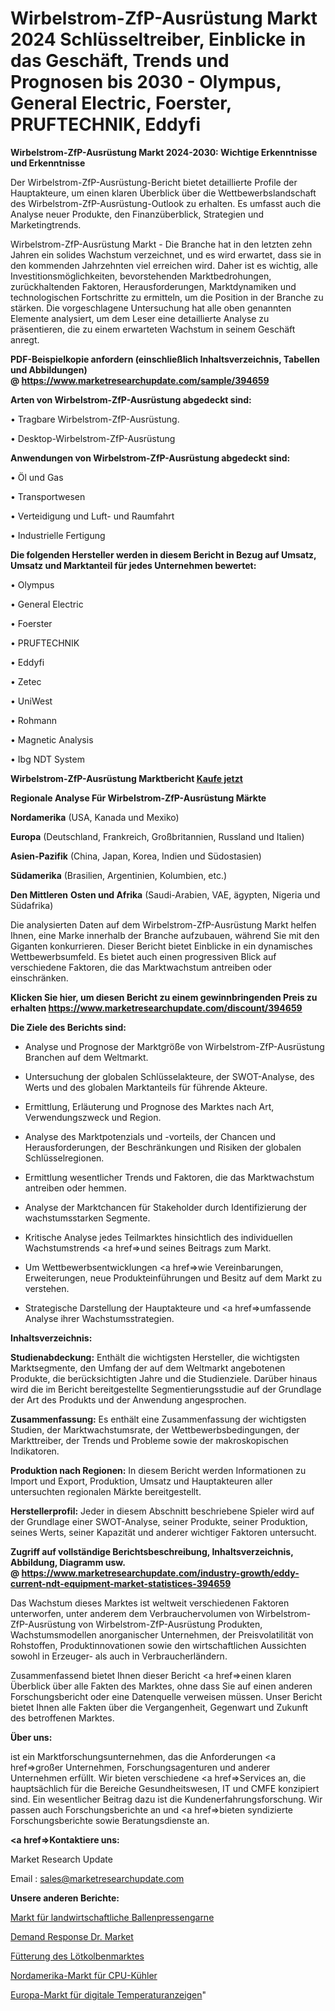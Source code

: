 # Wirbelstrom-ZfP-Ausrüstung Markt 2024 Schlüsseltreiber, Einblicke in das Geschäft, Trends und Prognosen bis 2030 - Olympus, General Electric, Foerster, PRUFTECHNIK, Eddyfi

<strong>Wirbelstrom-ZfP-Ausrüstung Markt 2024-2030: Wichtige Erkenntnisse und Erkenntnisse</strong>

Der Wirbelstrom-ZfP-Ausrüstung-Bericht bietet detaillierte Profile der Hauptakteure, um einen klaren Überblick über die Wettbewerbslandschaft des Wirbelstrom-ZfP-Ausrüstung-Outlook zu erhalten. Es umfasst auch die Analyse neuer Produkte, den Finanzüberblick, Strategien und Marketingtrends.

Wirbelstrom-ZfP-Ausrüstung Markt - Die Branche hat in den letzten zehn Jahren ein solides Wachstum verzeichnet, und es wird erwartet, dass sie in den kommenden Jahrzehnten viel erreichen wird. Daher ist es wichtig, alle Investitionsmöglichkeiten, bevorstehenden Marktbedrohungen, zurückhaltenden Faktoren, Herausforderungen, Marktdynamiken und technologischen Fortschritte zu ermitteln, um die Position in der Branche zu stärken. Die vorgeschlagene Untersuchung hat alle oben genannten Elemente analysiert, um dem Leser eine detaillierte Analyse zu präsentieren, die zu einem erwarteten Wachstum in seinem Geschäft anregt.

<strong><b>PDF-Beispielkopie anfordern (einschließlich Inhaltsverzeichnis, Tabellen und Abbildungen) @ </b></strong><strong><a href=https://www.marketresearchupdate.com/sample/394659><strong>https://www.marketresearchupdate.com/sample/394659</u></a></strong></strong>

<strong>Arten von Wirbelstrom-ZfP-Ausrüstung abgedeckt sind:</strong>

• Tragbare Wirbelstrom-ZfP-Ausrüstung.

• Desktop-Wirbelstrom-ZfP-Ausrüstung

<strong>Anwendungen von Wirbelstrom-ZfP-Ausrüstung abgedeckt sind:</strong>

• Öl und Gas

• Transportwesen

• Verteidigung und Luft- und Raumfahrt

• Industrielle Fertigung

<strong>Die folgenden Hersteller werden in diesem Bericht in Bezug auf Umsatz, Umsatz und Marktanteil für jedes Unternehmen bewertet:</strong>

• Olympus

• General Electric

• Foerster

• PRUFTECHNIK

• Eddyfi

• Zetec

• UniWest

• Rohmann

• Magnetic Analysis

• Ibg NDT System

<strong>Wirbelstrom-ZfP-Ausrüstung Marktbericht <a href=https://www.marketresearchupdate.com/buynow/394659>Kaufe jetzt</a></strong>

<strong>Regionale Analyse Für Wirbelstrom-ZfP-Ausrüstung Märkte</strong>

<strong>Nordamerika</strong> (USA, Kanada und Mexiko)

<strong>Europa</strong> (Deutschland, Frankreich, Großbritannien, Russland und Italien)

<strong>Asien-Pazifik</strong> (China, Japan, Korea, Indien und Südostasien)

<strong>Südamerika</strong> (Brasilien, Argentinien, Kolumbien, etc.)

<strong>Den Mittleren</strong> <strong>Osten und Afrika</strong> (Saudi-Arabien, VAE, ägypten, Nigeria und Südafrika)

Die analysierten Daten auf dem Wirbelstrom-ZfP-Ausrüstung Markt helfen Ihnen, eine Marke innerhalb der Branche aufzubauen, während Sie mit den Giganten konkurrieren. Dieser Bericht bietet Einblicke in ein dynamisches Wettbewerbsumfeld. Es bietet auch einen progressiven Blick auf verschiedene Faktoren, die das Marktwachstum antreiben oder einschränken.

<strong>Klicken Sie hier, um diesen Bericht zu einem gewinnbringenden Preis zu erhalten
</strong><strong><a href=https://www.marketresearchupdate.com/discount/394659>https://www.marketresearchupdate.com/discount/394659</b></u></strong></a>

<strong>Die Ziele des Berichts sind:</strong>

- Analyse und Prognose der Marktgröße von Wirbelstrom-ZfP-Ausrüstung Branchen auf dem Weltmarkt.

- Untersuchung der globalen Schlüsselakteure, der SWOT-Analyse, des Werts und des globalen Marktanteils für führende Akteure.

- Ermittlung, Erläuterung und Prognose des Marktes nach Art, Verwendungszweck und Region.

- Analyse des Marktpotenzials und -vorteils, der Chancen und Herausforderungen, der Beschränkungen und Risiken der globalen Schlüsselregionen.

- Ermittlung wesentlicher Trends und Faktoren, die das Marktwachstum antreiben oder hemmen.

- Analyse der Marktchancen für Stakeholder durch Identifizierung der wachstumsstarken Segmente.

- Kritische Analyse jedes Teilmarktes hinsichtlich des individuellen Wachstumstrends <a href=>und</a> seines Beitrags zum Markt.

- Um Wettbewerbsentwicklungen <a href=>wie</a> Vereinbarungen, Erweiterungen, neue Produkteinführungen und Besitz auf dem Markt zu verstehen.

- Strategische Darstellung der Hauptakteure und <a href=>umfas</a>sende Analyse ihrer Wachstumsstrategien.

<strong>Inhaltsverzeichnis:</strong>

<strong>Studienabdeckung:</strong> Enthält die wichtigsten Hersteller, die wichtigsten Marktsegmente, den Umfang der auf dem Weltmarkt angebotenen Produkte, die berücksichtigten Jahre und die Studienziele. Darüber hinaus wird die im Bericht bereitgestellte Segmentierungsstudie auf der Grundlage der Art des Produkts und der Anwendung angesprochen.

<strong>Zusammenfassung:</strong> Es enthält eine Zusammenfassung der wichtigsten Studien, der Marktwachstumsrate, der Wettbewerbsbedingungen, der Markttreiber, der Trends und Probleme sowie der makroskopischen Indikatoren.

<strong>Produktion nach Regionen:</strong> In diesem Bericht werden Informationen zu Import und Export, Produktion, Umsatz und Hauptakteuren aller untersuchten regionalen Märkte bereitgestellt.

<strong>Herstellerprofil:</strong> Jeder in diesem Abschnitt beschriebene Spieler wird auf der Grundlage einer SWOT-Analyse, seiner Produkte, seiner Produktion, seines Werts, seiner Kapazität und anderer wichtiger Faktoren untersucht.

<strong><b>Zugriff auf vollständige Berichtsbeschreibung, Inhaltsverzeichnis, Abbildung, Diagramm usw. @ </b></strong><strong><a href=https://www.marketresearchupdate.com/industry-growth/eddy-current-ndt-equipment-market-statistices-394659>https://www.marketresearchupdate.com/industry-growth/eddy-current-ndt-equipment-market-statistices-394659</a></strong>

Das Wachstum dieses Marktes ist weltweit verschiedenen Faktoren unterworfen, unter anderem dem Verbrauchervolumen von Wirbelstrom-ZfP-Ausrüstung von Wirbelstrom-ZfP-Ausrüstung Produkten, Wachstumsmodellen anorganischer Unternehmen, der Preisvolatilität von Rohstoffen, Produktinnovationen sowie den wirtschaftlichen Aussichten sowohl in Erzeuger- als auch in Verbraucherländern.

Zusammenfassend bietet Ihnen dieser Bericht <a href=>einen</a> klaren Überblick über alle Fakten des Marktes, ohne dass Sie auf einen anderen Forschungsbericht oder eine Datenquelle verweisen müssen. Unser Bericht bietet Ihnen alle Fakten über die Vergangenheit, Gegenwart und Zukunft des betroffenen Marktes.

<strong>Über uns:</strong>

 ist ein Marktforschungsunternehmen, das die Anforderungen <a href=>großer</a> Unternehmen, Forschungsagenturen und anderer Unternehmen erfüllt. Wir bieten verschiedene <a href=>Services</a> an, die hauptsächlich für die Bereiche Gesundheitswesen, IT und CMFE konzipiert sind. Ein wesentlicher Beitrag dazu ist die Kundenerfahrungsforschung. Wir passen auch Forschungsberichte an und <a href=>bieten</a> syndizierte Forschungsberichte sowie Beratungsdienste an.

<strong><a href=>Kontaktiere uns:</a></strong>

Market Research Update

Email : sales@marketresearchupdate.com

<strong>Unsere anderen Berichte:</strong>

<a href=https://www.linkedin.com/pulse/agriculture-baler-twine-market-has-huge-demand>Markt für landwirtschaftliche Ballenpressengarne</a>

<a href=https://www.linkedin.com/pulse/demand-response-dr-market-research-report-reveals>Demand Response Dr. Market</a>

<a href=https://www.linkedin.com/pulse/feeding-soldering-iron-market-size-share-outlook-growth>Fütterung des Lötkolbenmarktes</a>

<a href=https://www.linkedin.com/pulse/north-america-cpu-cooler-market-2030-future-demand>Nordamerika-Markt für CPU-Kühler</a>

<a href=https://www.linkedin.com/pulse/europe-digital-temperature-indicators-market-2023-current>Europa-Markt für digitale Temperaturanzeigen</a>"
